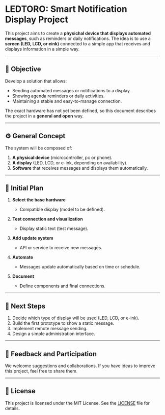 # LEDTORO: Smart Notification Display Project

This project aims to create a **physichal device that displays automated messages**, such as reminders or daily notifications.
The idea is to use a **screen (LED, LCD, or eink)** connected to a simple app that receives and displays information in a simple way.

---

## 🧠 Objective

Develop a solution that allows:

* Sending automated messages or notifications to a display.
* Showing agenda reminders or daily activities.
* Maintaining a stable and easy-to-manage connection.

The exact hardware has not yet been defined, so this document describes the project in a **general and open** way.

---

## ⚙️ General Concept

The system will be composed of:

1. **A physical device** (microcontroller, pc or phone).
2. **A display** (LED, LCD, or e-ink, depending on availability).
3. **Software** that receives messages and displays them automatically.

---

## 🚀 Initial Plan

1. **Select the base hardware**

   * Compatible display (model to be defined).
2. **Test connection and visualization**

   * Display static text (test message).
3. **Add update system**

   * API or service to receive new messages.
4. **Automate**

   * Messages update automatically based on time or schedule.
5. **Document**

   * Define components and final connections.

---

## 📅 Next Steps

1. Decide which type of display will be used (LED, LCD, or e-ink).
2. Build the first prototype to show a static message.
3. Implement remote message sending.
4. Design a simple administration interface.

---

## 📢 Feedback and Participation

We welcome suggestions and collaborations.
If you have ideas to improve this project, feel free to share them.

---

## 🧾 License

This project is licensed under the MIT License.
See the [LICENSE](./LICENSE) file for details.
